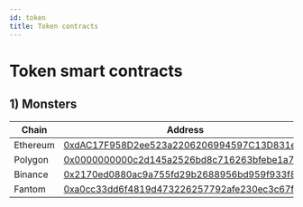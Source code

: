 ```yaml
---
id: token
title: Token contracts
---
```


# Token smart contracts

## 1) Monsters

| Chain    | Address                                    |
| -------- | ------------------------------------------ |
| Ethereum | [0xdAC17F958D2ee523a2206206994597C13D831ec7](https://etherscan.io/address/0xdAC17F958D2ee523a2206206994597C13D831ec7) |
| Polygon  | [0x0000000000c2d145a2526bd8c716263bfebe1a72](https://polygonscan.com/address/0x0000000000c2d145a2526bd8c716263bfebe1a72) |
| Binance  | [0x2170ed0880ac9a755fd29b2688956bd959f933f8](https://bscscan.com/address/0x2170ed0880ac9a755fd29b2688956bd959f933f8) |
| Fantom   | [0xa0cc33dd6f4819d473226257792afe230ec3c67f](https://ftmscan.com/address/0xa0cc33dd6f4819d473226257792afe230ec3c67f) |